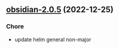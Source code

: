 

## [obsidian-2.0.5](https://github.com/truecharts/charts/compare/obsidian-2.0.4...obsidian-2.0.5) (2022-12-25)

### Chore

- update helm general non-major
  
  